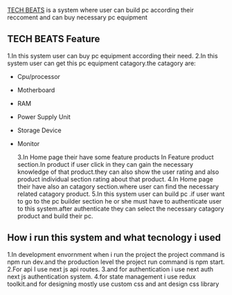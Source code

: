 [TECH BEATS](https://pc-builder-ten-navy.vercel.app/) is a system where user can build pc according their reccoment and can buy necessary pc equipment

## TECH BEATS Feature

1.In this system user can buy pc equipment according their need.
2.In this system user can get this pc equipment catagory.the catagory are:

- Cpu/processor
- Motherboard
- RAM
- Power Supply Unit
- Storage Device
- Monitor

  3.In Home page their have some feature products In Feature product section.In product if user click in they can gain the necessary knowledge of that product.they can also show the user rating and also product individual section rating about that product.
  4.In Home page their have also an catagory section.where user can find the necessary related catagory product.
  5.In this system user can build pc .if user want to go to the pc builder section he or she must have to authenticate user to this system.after authenticate they can select the necessary catagory product and build their pc.

## How i run this system and what tecnology i used

1.In development envornment when i run the project the project command is npm run dev.and the production level the project run command is npm start.
2.For api I use next js api routes.
3.and for authentication i use next auth next js authentication system.
4.for state management i use redux toolkit.and for designing mostly use custom css and ant design css library
